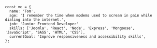	const me = {
	  name: 'Tom',
	  age: 'I remember the time when modems used to scream in pain while dialing into the internet.',
   	  job: 'Junior Frontend Developer'
	  skills: ['Joomla', 'React', 'Node', 'Express', 'Mongoose', 'JavaScript', 'SASS', 'HTML', 'CSS'],
	  currentGoal: 'Improve responsiveness and accessibility skills',
	};
